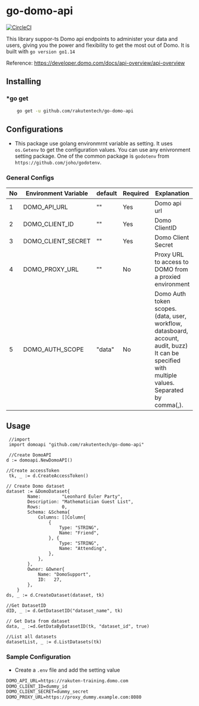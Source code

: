 # go-domo-api

[![CircleCI](https://circleci.com/gh/rakutentech/go-domo-api.svg?style=svg)](https://circleci.com/gh/rakutentech/go-domo-api)

This library suppor-ts Domo api endpoints to administer your data and users, giving you the power and flexibility to get the most out of Domo. It is built with `go version go1.14`

Reference: <https://developer.domo.com/docs/api-overview/api-overview>

## Installing

### \*go get

```bash
    go get -u github.com/rakutentech/go-domo-api
```

## Configurations

- This package use golang environmrnt variable as setting. It uses `os.Getenv` to get the configuration values. You can use any enivronment setting package. One of the common package is `godotenv` from `https://github.com/joho/godotenv`.

### General Configs

| No  | Environment Variable | default | Required | Explanation                                                                                                                                       |
| --- | -------------------- | ------- | -------- | ------------------------------------------------------------------------------------------------------------------------------------------------- |
| 1   | DOMO_API_URL         | ""      | Yes      | Domo api url                                                                                                                                      |
| 2   | DOMO_CLIENT_ID       | ""      | Yes      | Domo ClientID                                                                                                                                     |
| 3   | DOMO_CLIENT_SECRET   | ""      | Yes      | Domo Client Secret                                                                                                                                |
| 4   | DOMO_PROXY_URL       | ""      | No       | Proxy URL to access to DOMO from a proxied environment                                                                                            |
| 5   | DOMO_AUTH_SCOPE      | "data"  | No       | Domo Auth token scopes. (data, user, workflow, datasboard, account, audit, buzz) It can be specified with multiple values. Separated by comma(,). |

## Usage

```golang
 //import
 import domoapi "github.com/rakutentech/go-domo-api"

 //Create DomoAPI
d := domoapi.NewDomoAPI()

//Create accessToken
 tk, _ := d.CreateAccessToken()

// Create Domo dataset
dataset := &DomoDataset{
		Name:        "Leonhard Euler Party",
		Description: "Mathematician Guest List",
		Rows:        0,
		Schema: &Schema{
			Columns: []Column{
				{
					Type: "STRING",
					Name: "Friend",
				}, {
					Type: "STRING",
					Name: "Attending",
				},
			},
		},
		Owner: &Owner{
			Name: "DomoSupport",
			ID:   27,
		},
	}
ds, _ := d.CreateDataset(dataset, tk)

//Get DatasetID
dID, _ := d.GetDatasetID("dataset_name", tk)

// Get Data from dataset
data, _ :=d.GetDataByDatasetID(tk, "dataset_id", true)

//List all datasets
datasetList, _ := d.ListDatasets(tk)

```

### Sample Configuration

- Create a `.env` file and add the setting value

```markdown
DOMO_API_URL=https://rakuten-training.domo.com
DOMO_CLIENT_ID=dummy_id
DOMO_CLIENT_SECRET=dummy_secret
DOMO_PROXY_URL=https://proxy_dummy.example.com:8080
```
